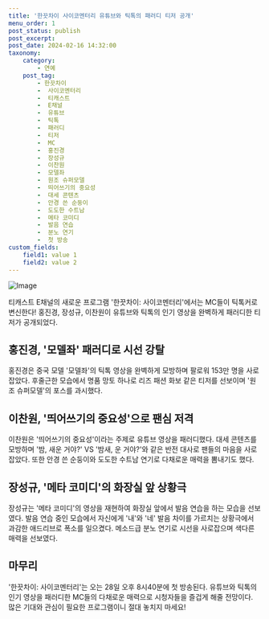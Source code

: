 ```yaml
---
title: '한끗차이 사이코멘터리 유튜브와 틱톡의 패러디 티저 공개'
menu_order: 1
post_status: publish
post_excerpt: 
post_date: 2024-02-16 14:32:00
taxonomy:
    category:
        - 연예
    post_tag:
        - 한끗차이
        -  사이코멘터리
        -  티캐스트
        -  E채널
        -  유튜브
        -  틱톡
        -  패러디
        -  티저
        -  MC
        -  홍진경
        -  장성규
        -  이찬원
        -  모델좌
        -  원조 슈퍼모델
        -  띄어쓰기의 중요성
        -  대세 콘텐츠
        -  안경 쓴 순둥이
        -  도도한 수트남
        -  메타 코미디
        -  발음 연습
        -  분노 연기
        -  첫 방송
custom_fields:
    field1: value 1
    field2: value 2
---
```


![Image](https://mimgnews.pstatic.net/image/003/2024/02/15/NISI20240215_0001480630_web_20240215103623_20240215111019335.jpg?type=w540)

티캐스트 E채널의 새로운 프로그램 '한끗차이: 사이코멘터리'에서는 MC들이 틱톡커로 변신한다! 홍진경, 장성규, 이찬원이 유튜브와 틱톡의 인기 영상을 완벽하게 패러디한 티저가 공개되었다.
## 홍진경, '모델좌' 패러디로 시선 강탈
홍진경은 중국 모델 '모델좌'의 틱톡 영상을 완벽하게 모방하며 팔로워 153만 명을 사로잡았다. 후줄근한 모습에서 명품 망토 하나로 리즈 패션 화보 같은 티저를 선보이며 '원조 슈퍼모델'의 포스를 과시했다.
## 이찬원, '띄어쓰기의 중요성'으로 팬심 저격
이찬원은 '띄어쓰기의 중요성'이라는 주제로 유튜브 영상을 패러디했다. 대세 콘텐츠를 모방하며 '밤, 새운 거야?' VS '밤새, 운 거야?'와 같은 반전 대사로 팬들의 마음을 사로잡았다. 또한 안경 쓴 순둥이와 도도한 수트남 연기로 다채로운 매력을 뽐내기도 했다.
## 장성규, '메타 코미디'의 화장실 앞 상황극
장성규는 '메타 코미디'의 영상을 재현하여 화장실 앞에서 발음 연습을 하는 모습을 선보였다. 발음 연습 중인 모습에서 자신에게 '내'와 '네' 발음 차이를 가르치는 상황극에서 과감한 애드리브로 폭소를 일으켰다. 메소드급 분노 연기로 시선을 사로잡으며 색다른 매력을 선보였다.
## 마무리
'한끗차이: 사이코멘터리'는 오는 28일 오후 8시40분에 첫 방송된다. 유튜브와 틱톡의 인기 영상을 패러디한 MC들의 다채로운 매력으로 시청자들을 즐겁게 해줄 전망이다. 많은 기대와 관심이 필요한 프로그램이니 절대 놓치지 마세요!
